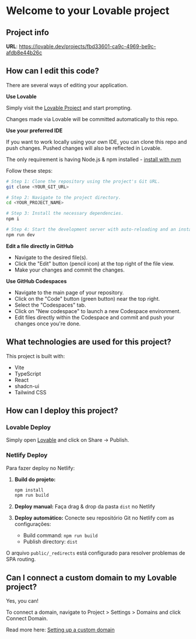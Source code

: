 # Welcome to your Lovable project

## Project info

**URL**: https://lovable.dev/projects/fbd33601-ca9c-4969-be9c-afdb8e44b26c

## How can I edit this code?

There are several ways of editing your application.

**Use Lovable**

Simply visit the [Lovable Project](https://lovable.dev/projects/fbd33601-ca9c-4969-be9c-afdb8e44b26c) and start prompting.

Changes made via Lovable will be committed automatically to this repo.

**Use your preferred IDE**

If you want to work locally using your own IDE, you can clone this repo and push changes. Pushed changes will also be reflected in Lovable.

The only requirement is having Node.js & npm installed - [install with nvm](https://github.com/nvm-sh/nvm#installing-and-updating)

Follow these steps:

```sh
# Step 1: Clone the repository using the project's Git URL.
git clone <YOUR_GIT_URL>

# Step 2: Navigate to the project directory.
cd <YOUR_PROJECT_NAME>

# Step 3: Install the necessary dependencies.
npm i

# Step 4: Start the development server with auto-reloading and an instant preview.
npm run dev
```

**Edit a file directly in GitHub**

- Navigate to the desired file(s).
- Click the "Edit" button (pencil icon) at the top right of the file view.
- Make your changes and commit the changes.

**Use GitHub Codespaces**

- Navigate to the main page of your repository.
- Click on the "Code" button (green button) near the top right.
- Select the "Codespaces" tab.
- Click on "New codespace" to launch a new Codespace environment.
- Edit files directly within the Codespace and commit and push your changes once you're done.

## What technologies are used for this project?

This project is built with:

- Vite
- TypeScript
- React
- shadcn-ui
- Tailwind CSS

## How can I deploy this project?

### Lovable Deploy
Simply open [Lovable](https://lovable.dev/projects/fbd33601-ca9c-4969-be9c-afdb8e44b26c) and click on Share -> Publish.

### Netlify Deploy
Para fazer deploy no Netlify:

1. **Build do projeto:**
   ```bash
   npm install
   npm run build
   ```

2. **Deploy manual:** Faça drag & drop da pasta `dist` no Netlify

3. **Deploy automático:** Conecte seu repositório Git no Netlify com as configurações:
   - Build command: `npm run build`
   - Publish directory: `dist`

O arquivo `public/_redirects` está configurado para resolver problemas de SPA routing.

## Can I connect a custom domain to my Lovable project?

Yes, you can!

To connect a domain, navigate to Project > Settings > Domains and click Connect Domain.

Read more here: [Setting up a custom domain](https://docs.lovable.dev/tips-tricks/custom-domain#step-by-step-guide)

